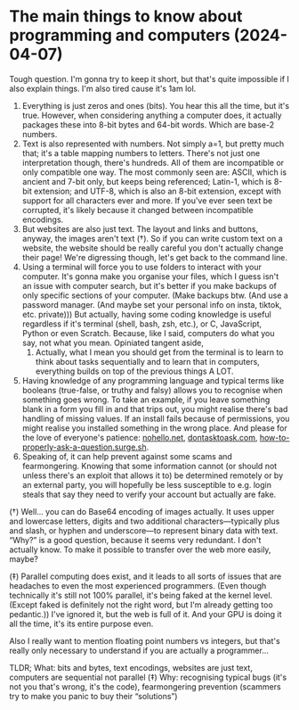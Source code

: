 # The main things to know about programming and computers (2024-04-07)

Tough question. I'm gonna try to keep it short, but that's quite impossible if I also explain things. I'm also tired cause it's 1am lol.

1. Everything is just zeros and ones (bits). You hear this all the time, but it's true. However, when considering anything a computer does, it actually packages these into 8-bit bytes and 64-bit words. Which are base-2 numbers.
2. Text is also represented with numbers. Not simply a=1, but pretty much that; it's a table mapping numbers to letters. There's not just one interpretation though, there's hundreds. All of them are incompatible or only compatible one way. The most commonly seen are: ASCII, which is ancient and 7-bit only, but keeps being referenced; Latin-1, which is 8-bit extension; and UTF-8, which is also an 8-bit extension, except with support for all characters ever and more. If you've ever seen text be corrupted, it's likely because it changed between incompatible encodings.
3. But websites are also just text. The layout and links and buttons, anyway, the images aren't text (†). So if you can write custom text on a website, the website should be really careful you don't actually change their page! We're digressing though, let's get back to the command line.
4. Using a terminal will force you to use folders to interact with your computer. It's gonna make you organise your files, which I guess isn't an issue with computer search, but it's better if you make backups of only specific sections of your computer. (Make backups btw. (And use a password manager. (And maybe set your personal info on insta, tiktok, etc. private))) But actually, having some coding knowledge is useful regardless if it's terminal (shell, bash, zsh, etc.), or C, JavaScript, Python or even Scratch. Because, like I said, computers do what you say, not what you mean. Opiniated tangent aside,
    1. Actually, what I mean you should get from the terminal is to learn to think about tasks sequentially and to learn that in computers, everything builds on top of the previous things A LOT.
5. Having knowledge of any programming language and typical terms like booleans (true-false, or truthy and falsy) allows you to recognise when something goes wrong. To take an example, if you leave something blank in a form you fill in and that trips out, you might realise there's bad handling of missing values. If an install fails because of permissions, you might realise you installed something in the wrong place. And please for the love of everyone's patience: [nohello.net](nohello.net), [dontasktoask.com](dontasktoask.com), [how-to-properly-ask-a-question.surge.sh](how-to-properly-ask-a-question.surge.sh).
6. Speaking of, it can help prevent against some scams and fearmongering. Knowing that some information cannot (or should not unless there's an exploit that allows it to) be determined remotely or by an external party, you will hopefully be less susceptible to e.g. login steals that say they need to verify your account but actually are fake.

(†) Well… you can do Base64 encoding of images actually. It uses upper and lowercase letters, digits and two additional characters—typically plus and slash, or hyphen and underscore—to represent binary data with text. “Why?” is a good question, because it seems very redundant. I don't actually know. To make it possible to transfer over the web more easily, maybe?

(‡) Parallel computing does exist, and it leads to all sorts of issues that are headaches to even the most experienced programmers. (Even though technically it's still not 100% parallel, it's being faked at the kernel level. (Except faked is definitely not the right word, but I'm already getting too pedantic.)) I've ignored it, but the web is full of it. And your GPU is doing it all the time, it's its entire purpose even.

Also I really want to mention floating point numbers vs integers, but that's really only necessary to understand if you are actually a programmer…

TLDR;
What: bits and bytes, text encodings, websites are just text, computers are sequential not parallel (‡)
Why: recognising typical bugs (it's not you that's wrong, it's the code), fearmongering prevention (scammers try to make you panic to buy their “solutions”)
